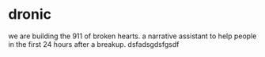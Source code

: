 # dronic
we are building the 911 of broken hearts. a narrative assistant to help people in the first 24 hours after a breakup.
dsfadsgdsfgsdf

